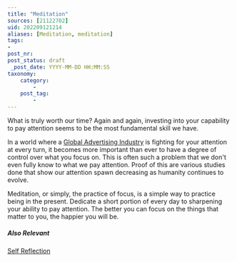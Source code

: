 ```yaml
---
title: "Meditation"
sources: [21122702]
uid: 202209121214
aliases: [Meditation, meditation]
tags:
-
post_nr:
post_status: draft
 _post_date: YYYY-MM-DD HH:MM:SS
taxonomy:
    category:
        -
    post_tag:
        -
---
```


What is truly worth our time? Again and again, investing into your capability to pay attention seems to be the most fundamental skill we have.

In a world where a [Global Advertising Industry](global-advertizing-industry.md) is fighting for your attention at every turn, it becomes more important than ever to have a degree of control over what you focus on. This is often such a problem that we don't even fully know to what we pay attention. Proof of this are various studies done that show our attention spawn decreasing as humanity continues to evolve.

Meditation, or simply, the practice of focus, is a simple way to practice being in the present. Dedicate a short portion of every day to sharpening your ability to pay attention. The better you can focus on the things that matter to you, the happier you will be.

##### Also Relevant
[Self Reflection](self-reflection.md)